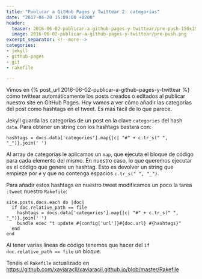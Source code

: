 ```yaml
---
title: "Publicar a GitHub Pages y Twittear 2: categorías"
date: "2017-04-20 15:09:00 +0200"
header:
  teaser: 2016-06-02-publicar-a-github-pages-y-twittear/pre-push-150x150.png
  image: 2016-06-02-publicar-a-github-pages-y-twittear/pre-push.png
excerpt_separator: <!--more-->
categories:
- jekyll
- github-pages
- git
- rakefile

---
```


Vimos en {% post_url 2016-06-02-publicar-a-github-pages-y-twittear %} cómo twittear automáticamente los posts creados o editados al publicar nuestro site en GitHub Pages. Hoy vamos a ver cómo añadir las categorías del post como hashtags en el tweet. Es más fácil de lo que parece.

<!--more-->

Jekyll guarda las categorías de un post en la clave `categories` del hash `data`. Para obtener un string con los hashtags bastará con:

    hashtags = docs.data['categories'].map{|c| "#" + c.tr_s(" ", "_")}.join(' ')

Al array de categorías le aplicamos un `map`, que ejecuta el bloque de código para cada elemento del mismo. En nuestro caso, lo que queremos ejecutar es el código que genere un hashtag. Esto es devolver un string que empieze por `#` y que no contenga espacios `c.tr_s(" ", "_")`.

Para añadir estos hashtags en nuestro tweet modificamos un poco la tarea `:tweet` nuestro `Rakefile`:

    site.posts.docs.each do |doc|
      if doc.relative_path == file
        hashtags = docs.data['categories'].map{|c| "#" + c.tr_s(" ", "_")}.join(' ')
        bundle exec "t update #{config['url']}#{doc.url} #{hashtags}"
      end
    end

Al tener varías líneas de código tenemos que hacer del `if doc.relative_path == file` un bloque.

Tenéis el `Rakefile` actualizado en <https://github.com/xaviaracil/xaviaracil.github.io/blob/master/Rakefile>
